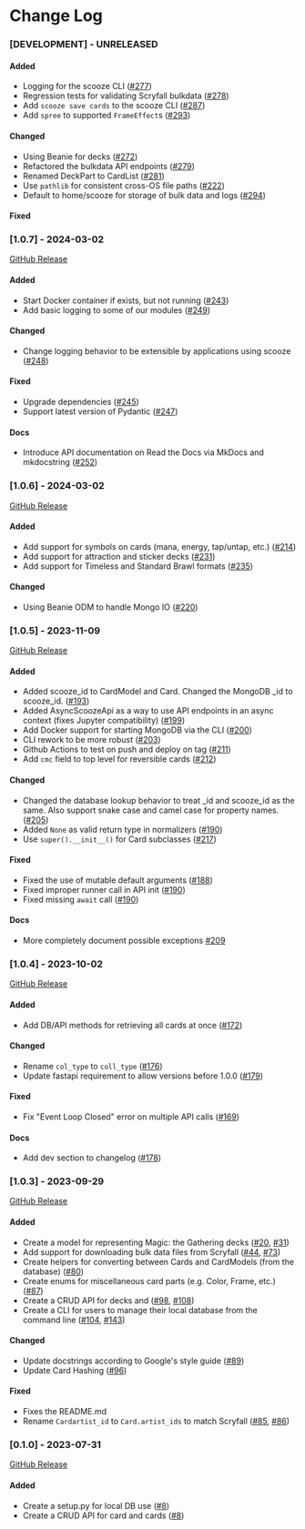 # Change Log

### [DEVELOPMENT] - UNRELEASED

#### Added

- Logging for the scooze CLI ([#277](https://github.com/arcavios/scooze/pull/277))
- Regression tests for validating Scryfall bulkdata ([#278](https://github.com/arcavios/scooze/pull/278))
- Add `scooze save cards` to the scooze CLI ([#287](https://github.com/arcavios/scooze/pull/287))
- Add `spree` to supported `FrameEffect`s ([#293](https://github.com/arcavios/scooze/pull/293))

#### Changed

- Using Beanie for decks ([#272](https://github.com/arcavios/scooze/pull/272))
- Refactored the bulkdata API endpoints ([#279](https://github.com/arcavios/scooze/pull/279))
- Renamed DeckPart to CardList ([#281](https://github.com/arcavios/scooze/pull/281))
- Use `pathlib` for consistent cross-OS file paths ([#222](https://github.com/arcavios/scooze/pull/222))
- Default to home/scooze for storage of bulk data and logs ([#294](https://github.com/arcavios/scooze/pull/294))


#### Fixed


### [1.0.7] - 2024-03-02

[GitHub Release](https://github.com/arcavios/scooze/releases/tag/v1.0.7)

#### Added

- Start Docker container if exists, but not running ([#243](https://github.com/arcavios/scooze/pull/243))
- Add basic logging to some of our modules ([#249](https://github.com/arcavios/scooze/pull/249))

#### Changed

- Change logging behavior to be extensible by applications using scooze ([#248](https://github.com/arcavios/scooze/pull/248))

#### Fixed

- Upgrade dependencies ([#245](https://github.com/arcavios/scooze/pull/245))
- Support latest version of Pydantic ([#247](https://github.com/arcavios/scooze/pull/247))

#### Docs

- Introduce API documentation on Read the Docs via MkDocs and mkdocstring ([#252](https://github.com/arcavios/scooze/pull/252))


### [1.0.6] - 2024-03-02

[GitHub Release](https://github.com/arcavios/scooze/releases/tag/v1.0.6)

#### Added

- Add support for symbols on cards (mana, energy, tap/untap, etc.) ([#214](https://github.com/arcavios/scooze/pull/214))
- Add support for attraction and sticker decks ([#231](https://github.com/arcavios/scooze/pull/231))
- Add support for Timeless and Standard Brawl formats ([#235](https://github.com/arcavios/scooze/pull/235))

#### Changed

- Using Beanie ODM to handle Mongo IO ([#220](https://github.com/arcavios/scooze/pull/220))


### [1.0.5] - 2023-11-09

[GitHub Release](https://github.com/arcavios/scooze/releases/tag/v1.0.5)

#### Added

- Added scooze_id to CardModel and Card. Changed the MongoDB _id to scooze_id. ([#193](https://github.com/arcavios/scooze/pull/193))
- Added AsyncScoozeApi as a way to use API endpoints in an async context (fixes Jupyter compatibility) ([#199](https://github.com/arcavios/scooze/pull/199))
- Add Docker support for starting MongoDB via the CLI ([#200](https://github.com/arcavios/scooze/pull/200))
- CLI rework to be more robust ([#203](https://github.com/arcavios/scooze/pull/203))
- Github Actions to test on push and deploy on tag ([#211](https://github.com/arcavios/scooze/pull/211))
- Add `cmc` field to top level for reversible cards ([#212](https://github.com/arcavios/scooze/pull/212))

#### Changed

- Changed the database lookup behavior to treat _id and scooze_id as the same. Also support snake case and camel case for property names. ([#205](https://github.com/arcavios/scooze/pull/205))
- Added `None` as valid return type in normalizers ([#190](https://github.com/arcavios/scooze/pull/190))
- Use `super().__init__()` for Card subclasses ([#217](https://github.com/arcavios/scooze/pull/217))

#### Fixed

- Fixed the use of mutable default arguments ([#188](https://github.com/arcavios/scooze/pull/188))
- Fixed improper runner call in API init ([#190](https://github.com/arcavios/scooze/pull/190))
- Fixed missing `await` call ([#190](https://github.com/arcavios/scooze/pull/190))

#### Docs

- More completely document possible exceptions [#209](https://github.com/arcavios/scooze/pull/209)


### [1.0.4] - 2023-10-02

[GitHub Release](https://github.com/arcavios/scooze/releases/tag/v1.0.4)

#### Added

- Add DB/API methods for retrieving all cards at once ([#172](https://github.com/arcavios/scooze/pull/172))

#### Changed

- Rename `col_type` to `coll_type` ([#176](https://github.com/arcavios/scooze/pull/176))
- Update fastapi requirement to allow versions before 1.0.0 ([#179](https://github.com/arcavios/scooze/pull/179))

#### Fixed

- Fix "Event Loop Closed" error on multiple API calls ([#169](https://github.com/arcavios/scooze/pull/169))

#### Docs

- Add dev section to changelog ([#178](https://github.com/arcavios/scooze/pull/178))


### [1.0.3] - 2023-09-29

[GitHub Release](https://github.com/arcavios/scooze/releases/tag/v1.0.3)

#### Added

- Create a model for representing Magic: the Gathering decks ([#20](https://github.com/arcavios/scooze/pull/20), [#31](https://github.com/arcavios/scooze/pull/31))
- Add support for downloading bulk data files from Scryfall ([#44](https://github.com/arcavios/scooze/pull/44), [#73](https://github.com/arcavios/scooze/pull/73))
- Create helpers for converting between Cards and CardModels (from the database) ([#80](https://github.com/arcavios/scooze/pull/80))
- Create enums for miscellaneous card parts (e.g. Color, Frame, etc.) ([#87](https://github.com/arcavios/scooze/pull/87))
- Create a CRUD API for decks and ([#98](https://github.com/arcavios/scooze/pull/98), [#108](https://github.com/arcavios/scooze/pull/108))
- Create a CLI for users to manage their local database from the command line ([#104](https://github.com/arcavios/scooze/pull/104), [#143](https://github.com/arcavios/scooze/pull/143))

#### Changed

- Update docstrings according to Google's style guide ([#89](https://github.com/arcavios/scooze/pull/89))
- Update Card Hashing ([#96](https://github.com/arcavios/scooze/pull/96))

#### Fixed

- Fixes the README.md
- Rename `Cardartist_id` to `Card.artist_ids` to match Scryfall ([#85](https://github.com/arcavios/scooze/pull/85), [#86](https://github.com/arcavios/scooze/pull/86))


### [0.1.0] - 2023-07-31

[GitHub Release](https://github.com/arcavios/scooze/releases/tag/v0.1.0)

#### Added

- Create a setup.py for local DB use ([#8](https://github.com/arcavios/scooze/pull/8))
- Create a CRUD API for card and cards ([#8](https://github.com/arcavios/scooze/pull/8))
